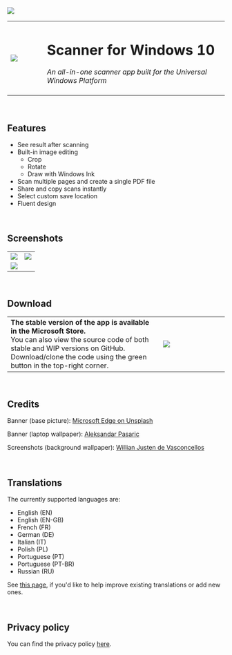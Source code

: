 <image src='https://user-images.githubusercontent.com/50021001/112540418-71ed3c00-8db2-11eb-92ce-42bb49370345.png'/>
<table>
  <tr>
    <td width="15%"><image src='https://user-images.githubusercontent.com/50021001/112044278-ea04f900-8b49-11eb-8399-8499f6391e57.png'/></td>
    <td width="75%"><h1>Scanner for Windows 10</h1>
                    <i>An all-in-one scanner app built for the Universal Windows Platform</i><br><br>
    </td>
  </tr>
</table>


&nbsp;
## Features
<ul>
  <li>See result after scanning</li>
  <li>Built-in image editing
    <ul>
      <li>Crop</li>
      <li>Rotate</li>
      <li>Draw with Windows Ink</li>
    </ul>
  </li>
  <li>Scan multiple pages and create a single PDF file</li>
  <li>Share and copy scans instantly</li>
  <li>Select custom save location</li>
  <li>Fluent design</li>
</ul>


&nbsp;
## Screenshots
<table>
  <tr>
    <td width="50%"><a href="https://user-images.githubusercontent.com/50021001/112540264-436f6100-8db2-11eb-824e-900825ab6b9c.png"><image src='https://user-images.githubusercontent.com/50021001/112540264-436f6100-8db2-11eb-824e-900825ab6b9c.png'/></a></td>
    <td width="50%"><a href="https://user-images.githubusercontent.com/50021001/112540315-52561380-8db2-11eb-9b4f-8b6c02a9f27c.png"><image src='https://user-images.githubusercontent.com/50021001/112540315-52561380-8db2-11eb-9b4f-8b6c02a9f27c.png'/></a></td>
  </tr>
  <tr>
    <td width="50%"><a href="https://user-images.githubusercontent.com/50021001/112540363-60a42f80-8db2-11eb-9e9b-2604195fa18f.png"><image src='https://user-images.githubusercontent.com/50021001/112540363-60a42f80-8db2-11eb-9e9b-2604195fa18f.png'/></a></td>
    <td width="50%"></td>
  </tr>
</table>


&nbsp;
## Download
<table>
  <tr>
    <td width="70%"> <b>The stable version of the app is available in the Microsoft Store.</b><br>You can also view the source code of both stable and WIP versions on GitHub. Download/clone the code using the green button in the top-right corner.</td>
    <td width="30%">
      <a href="https://www.microsoft.com/store/apps/9N438MZHD3ZF"><img src="https://i.imgur.com/aAWYhvm.png"/></a>
    </td>
  </tr>
</table>


&nbsp;
## Credits
Banner (base picture): <a href="https://unsplash.com/@microsoftedge">Microsoft Edge on Unsplash</a>  

Banner (laptop wallpaper): <a href="https://www.pexels.com/@apasaric">Aleksandar Pasaric</a>  

Screenshots (background wallpaper): <a href="https://unsplash.com/@willianjusten">Willian Justen de Vasconcellos</a>  


&nbsp;
## Translations
The currently supported languages are:
<ul>
  <li>English (EN)</li>
  <li>English (EN-GB)</li>
  <li>French (FR)</li>
  <li>German (DE)</li>
  <li>Italian (IT)</li>
  <li>Polish (PL)</li>
  <li>Portuguese (PT)</li>
  <li>Portuguese (PT-BR)</li>
  <li>Russian (RU)</li>
</ul>  

See [this page](https://simon-knuth.github.io/scanner/help-translate.html), if you'd like to help improve existing translations or add new ones.


&nbsp;
## Privacy policy

You can find the privacy policy [here](https://simon-knuth.github.io/scanner/privacy-policy.html).
